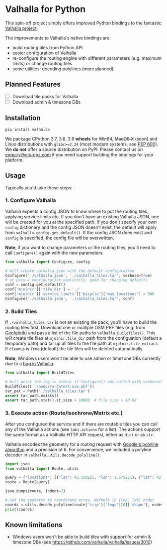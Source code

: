 # Valhalla for Python

This spin-off project simply offers improved Python bindings to the fantastic [Valhalla project](https://github.com/valhalla/valhalla). 

The improvements to Valhalla's native bindings are:

- build routing tiles from Python API
- easier configuration of Valhalla
- re-configure the routing engine with different parameters (e.g. maximum limits) or change routing tiles
- some utilities: decoding polylines (more planned)

## Planned Features

- [ ] Download tile packs for Valhalla
- [ ] Download admin & timezone DBs

## Installation
 
`pip install valhalla`

We package CPython 3.7, 3.8, 3.9 **wheels** for Win64, ~~MacOS X~~ (soon) and Linux distributions with `glibc>=2.24` (most modern systems, see [PEP 600](https://www.python.org/dev/peps/pep-0600/)). We **do not** offer a source distribution on PyPI. Please contact us on enquiry@gis-ops.com if you need support building the bindings for your platform.

## Usage

Typically you'd take these steps:

### 1. Configure Valhalla

Valhalla expects a config JSON to know where to put the routing tiles, applying service limits etc. If you don't have an existing Valhalla JSON, one will be created for you at the specified path. If you don't specify your own `config` dictionary and the config JSON doesn't exist, the default will apply from `valhalla.config.get_default()`. If the config JSON does exist and `config` is specified, the config file will be overwritten.

**Note**, if you want to change parameters or the routing tiles, you'll need to call `Configure()` again with the new parameters.

```python
from valhalla import Configure, config

# Will create valhalla.json with the default configuration
Configure('./valhalla.json', './valhalla_tiles.tar', verbose=True)
# or pass a configuration explicitly: good for changing defaults
conf = config.get_default()
conf['mjolnir']['tile_dir'] = './'
conf['mjolnir']['service_limits']['bicycle']['max_locations'] = 500
Configure('./valhalla.json', './valhalla_tiles.tar', conf)
```

### 2. Build Tiles

If `./valhalla_tiles.tar` is not an existing tile pack, you'll have to build the routing tiles first. Download one or multiple OSM PBF files (e.g. from [Geofabrik](https://download.geofabrik.de)) and pass a list of the file paths to `valhalla.BuildTiles()`. This will create tile files at `mjolnir.tile_dir` path from the configuation (default a temporary path) and tar up all tiles to the file path at `mjolnir.tile_extract`. If `cleanup` is `True` (default) the tile files will be deleted automatically.

**Note**, Windows users won't be able to use admin or timezone DBs currently due to a [bug in Valhalla](https://github.com/valhalla/valhalla/issues/3010).

```python
from valhalla import BuildTiles

# Will print the log to stdout if Configure() was called with verbose=True
BuildTiles(['./andorra-latest.osm.pbf'])
tar_pat = Path('./valhalla_tiles.tar')
assert tar_path.exists()
assert tar_path.stat().st_size > 10000  # file size > 10 kB
```

### 3. Execute action (Route/Isochrone/Matrix etc.)

After you configured the service and if there are routable tiles you can call any of the Valhalla actions (see `loki.actions` for a list). The actions support the same format as a Valhalla HTTP API request, either as `dict` or as `str`.

Valhalla encodes the geometry for a routing request with [Google's polyline algorithm](https://developers.google.com/maps/documentation/utilities/polylinealgorithm) and a precision of 6. For convenience, we included a polyline decoder in `valhalla.utils.decode_polyline()`.

```python
import json
from valhalla import Route, utils

query = {"locations": [{"lat": 42.560225, "lon": 1.575251}, {"lat": 42.553396, "lon": 1.541176}], "costing": "auto", "directions_options": {"language": "ru-RU"}}
route = Route(query)

json.dumps(route, indent=2)

# Get the geometry as coordinate array, default in [lng, lat] order
coords = utils.decode_polyline(route['trip']['legs'][0]['shape'], order='latlng')
print(coords)
```

## Known limitations

- Windows users won't be able to build tiles with support for admin & timezone DBs (see https://github.com/valhalla/valhalla/issues/3010)
